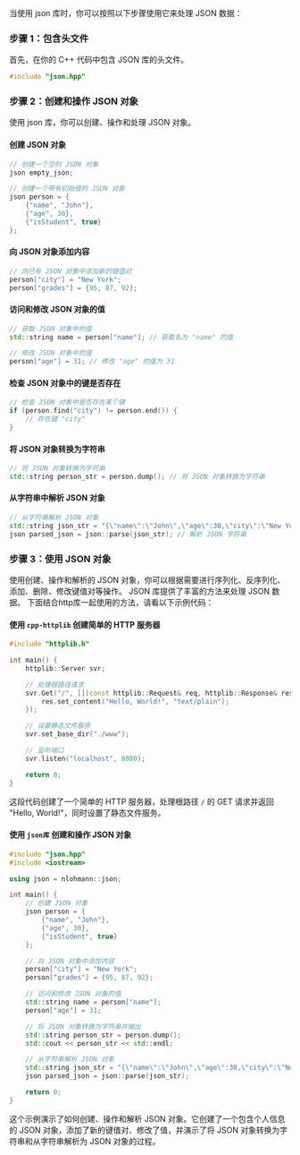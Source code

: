 当使用 json 库时，你可以按照以下步骤使用它来处理 JSON 数据：

### 步骤 1：包含头文件
首先，在你的 C++ 代码中包含 JSON 库的头文件。

```cpp
#include "json.hpp"
```

### 步骤 2：创建和操作 JSON 对象
使用 json 库，你可以创建、操作和处理 JSON 对象。

#### 创建 JSON 对象
```cpp
// 创建一个空的 JSON 对象
json empty_json;

// 创建一个带有初始值的 JSON 对象
json person = {
    {"name", "John"},
    {"age", 30},
    {"isStudent", true}
};
```

#### 向 JSON 对象添加内容
```cpp
// 向已有 JSON 对象中添加新的键值对
person["city"] = "New York";
person["grades"] = {95, 87, 92};
```

#### 访问和修改 JSON 对象的值
```cpp
// 获取 JSON 对象中的值
std::string name = person["name"]; // 获取名为 "name" 的值

// 修改 JSON 对象中的值
person["age"] = 31; // 修改 "age" 的值为 31
```

#### 检查 JSON 对象中的键是否存在
```cpp
// 检查 JSON 对象中是否存在某个键
if (person.find("city") != person.end()) {
    // 存在键 "city"
}
```

#### 将 JSON 对象转换为字符串
```cpp
// 将 JSON 对象转换为字符串
std::string person_str = person.dump(); // 将 JSON 对象转换为字符串
```

#### 从字符串中解析 JSON 对象
```cpp
// 从字符串解析 JSON 对象
std::string json_str = "{\"name\":\"John\",\"age\":30,\"city\":\"New York\"}";
json parsed_json = json::parse(json_str); // 解析 JSON 字符串
```

### 步骤 3：使用 JSON 对象
使用创建、操作和解析的 JSON 对象，你可以根据需要进行序列化、反序列化、添加、删除、修改键值对等操作。 JSON 库提供了丰富的方法来处理 JSON 数据。
下面结合http库一起使用的方法，请看以下示例代码：

#### 使用 `cpp-httplib` 创建简单的 HTTP 服务器

```cpp
#include "httplib.h"

int main() {
    httplib::Server svr;

    // 处理根路径请求
    svr.Get("/", [](const httplib::Request& req, httplib::Response& res) {
        res.set_content("Hello, World!", "text/plain");
    });

    // 设置静态文件服务
    svr.set_base_dir("./www");

    // 监听端口
    svr.listen("localhost", 8080);

    return 0;
}
```

这段代码创建了一个简单的 HTTP 服务器，处理根路径 `/` 的 GET 请求并返回 "Hello, World!"，同时设置了静态文件服务。

#### 使用 `json库` 创建和操作 JSON 对象

```cpp
#include "json.hpp"
#include <iostream>

using json = nlohmann::json;

int main() {
    // 创建 JSON 对象
    json person = {
        {"name", "John"},
        {"age", 30},
        {"isStudent", true}
    };

    // 向 JSON 对象中添加内容
    person["city"] = "New York";
    person["grades"] = {95, 87, 92};

    // 访问和修改 JSON 对象的值
    std::string name = person["name"];
    person["age"] = 31;

    // 将 JSON 对象转换为字符串并输出
    std::string person_str = person.dump();
    std::cout << person_str << std::endl;

    // 从字符串解析 JSON 对象
    std::string json_str = "{\"name\":\"John\",\"age\":30,\"city\":\"New York\"}";
    json parsed_json = json::parse(json_str);

    return 0;
}
```

这个示例演示了如何创建、操作和解析 JSON 对象。它创建了一个包含个人信息的 JSON 对象，添加了新的键值对、修改了值，并演示了将 JSON 对象转换为字符串和从字符串解析为 JSON 对象的过程。
